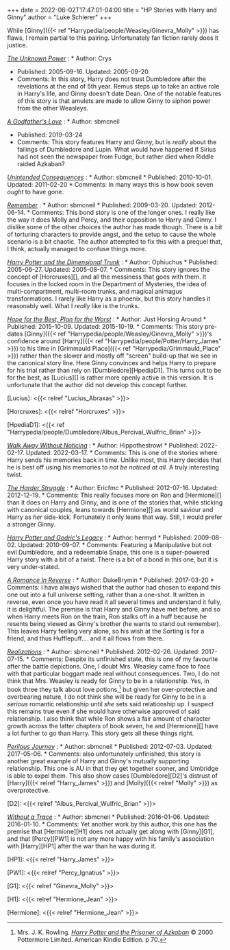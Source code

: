 +++
date = 2022-06-02T17:47:01-04:00
title = "HP Stories with Harry and Ginny"
author = "Luke Schierer"
+++

While [Ginny]({{< ref "Harrypedia/people/Weasley/Ginevra_Molly" >}}) has flaws,
I remain partial to this pairing.  Unfortunately fan fiction rarely does it
justice.  

_[The Unknown Power](https://crys.fanficauthors.net/The_Unknown_Power/)_
:  * Author: Crys
   * Published: 2005-09-16. Updated: 2005-09-20.
   * Comments: In this story, Harry does not trust Dumbledore after the
     revelations at the end of 5th year.  Remus steps up to take an active role
     in Harry's life, and Ginny doesn't date Dean.  One of the notable features
     of this story is that amulets are made to allow Ginny to siphon power from
     the other Weasleys.

_[A Godfather's Love](https://archiveofourown.org/works/18216887)_
:  * Author: sbmcneil
   * Published: 2019-03-24
   * Comments: This story features Harry and Ginny, but is *really* about the
     failings of Dumbledore and Lupin.  What would have happened if Sirius had
     not seen the newspaper from Fudge, but rather died when Riddle raided
     Azkaban?  

_[Unintended Consequences](https://www.fanfiction.net/s/6365342)_
:   * Author: sbmcneil
    * Published: 2010-10-01. Updated: 2011-02-20
    * Comments: In many ways this is how book seven *ought* to have gone.  

_[Remember](https://www.fanfiction.net/s/4936039)_
:   * Author: sbmcneil
    * Published: 2009-03-20. Updated: 2012-06-14.
    * Comments: This bond story is one of the longer ones.  I really like the
      way it does Molly and Percy, and their opposition to Harry and Ginny.  I
      dislike some of the other choices the author has made though.  There is a
      bit of torturing characters to provide angst, and the setup to cause the
      whole scenario is a bit chaotic.  The author attempted to fix this with a
      prequel that, I think, actually managed to confuse things more.  

_[Harry Potter and the Dimensional Trunk](https://www.fanfiction.net/s/2456938)_
:   * Author: Ophiuchus
    * Published: 2005-06-27. Updated: 2005-08-07. 
    * Comments: This story ignores the concept of [Horcruxes][],
      and all the messiness that goes with them.  It focuses in the locked room
      in the Department of Mysteries, the idea of multi-compartment, multi-room
      trunks, and magical animagus transformations.  I rarely like Harry as a
      phoenix, but this story handles it reasonably well.  What I *really* like
      is the trunks.

_[Hope for the Best, Plan for the Worst](https://siye.co.uk/viewstory.php?sid=130020)_
:   * Author: Just Horsing Around
    * Published: 2015-10-09. Updated: 2015-10-19.
    * Comments: This story pre-dates [Ginny]({{< ref "Harrypedia/people/Weasley/Ginevra_Molly" >}})'s 
      confidence around [Harry]({{< ref "Harrypedia/people/Potter/Harry_James" >}}) 
      to his time in [Grimmauld Place]({{< ref "Harrypedia/Grimmauld_Place" >}}) 
      rather than the slower and mostly off "screen" build-up that we see in
      the canonical story line.  Here Ginny convinces and helps Harry to
      prepare for his trial rather than rely on [Dumbledore][HpediaD1].
      This turns out to be for the best, as [Lucius][]
      is rather more openly active in this version.  It is unfortunate that the
      author did not develop this concept further.

[Lucius]: <{{< relref "Lucius_Abraxas" >}}>

[Horcruxes]: <{{< relref "Horcruxes" >}}>

[HpediaD1]: <{{< ref "Harrypedia/people/Dumbledore/Albus_Percival_Wulfric_Brian" >}}>

_[Walk Away Without Noticing](https://www.fanfiction.net/s/14040641/5/Walk-Away-Without-Noticing)_
:   * Author: Hippothestrowl 
    * Published: 2022-02-17. Updated: 2022-03-17.
    * Comments: This is one of the stories where Harry sends his memories back
      in time.  Unlike most, this Harry decides that he is best off using his
      memories to *not be noticed at all.*  A truly interesting twist.

_[The Harder Struggle](https://www.fanfiction.net/s/8326015)_
:   * Author: Ericfmc
    * Published: 2012-07-16. Updated: 2012-12-19.
    * Comments: This really focuses more on Ron and [Hermione][] than it does on
      Harry and Ginny, and is one of the stories that, while sticking with
      canonical couples, leans towards [Hermione][] as world saviour and Harry as
      *her* side-kick.  Fortunately it only leans that way.  Still, I would
      prefer a stronger Ginny. 

_[Harry Potter and Godric's Legacy](https://www.fanfiction.net/s/5270746)_
:   * Author: hermyd
    * Published: 2009-08-02. Updated: 2010-09-07. 
    * Comments: Featuring a Manipulative but not evil Dumbledore, and a
      redeemable Snape, this one is a super-powered Harry story with a bit of a
      twist.  There is a bit of a bond in this one, but it is very under-stated.

_[A Romance In Reverse](https://www.fanfiction.net/s/12413357)_
:   * Author: DukeBrymin
    * Published: 2017-03-20
    * Comments: I have always wished that the author had chosen to expand this
      one out into a full universe setting, rather than a one-shot.  It written
      in reverse, even once you have read it all several times and understand it
      fully, it is delightful.  The premise is that Harry and Ginny have met
      before, and so when Harry meets Ron on the train, Ron stalks off in a huff
      because he resents being viewed as Ginny's brother (he wants to stand out
      remember).  This leaves Harry feeling very alone, so his wish at the
      Sorting is for a friend, and thus Hufflepuff.... and it all flows from
      there. 

_[Realizations](https://www.fanfiction.net/s/7875381)_
:   * Author: sbmcneil
    * Published: 2012-02-26. Updated: 2017-07-15.
    * Comments: Despite its unfinished state, this is one of my favourite after
      the battle depictions.  One, I doubt Mrs. Weasley came face to face with
      that particular boggart made real without consequences.  Two, I do not
      think that Mrs. Weasley is ready for Ginny to be in a relationship.  Yes,
      in book three they talk about love potions,[^220711-1] but given her
      over-protective and overbearing nature, I do not think she will be ready
      for Ginny to be in a *serious* romantic relationship until *she* sets
      said relationship up.  I suspect this remains true even if she would have
      otherwise approved of said relationship.  I also think that while Ron
      shows a fair amount of character growth across the latter chapters of
      book seven, he and [Hermione][] have a lot further to go than Harry.  This
      story gets all these things right. 

[^220711-1]: Mrs. J. K. Rowling.
    _[Harry Potter and the Prisoner of Azkaban](https://www.goodreads.com/book/show/5.Harry_Potter_and_the_Prisoner_of_Azkaban)_
    © 2000 Pottermore Limited. American Kindle Edition.  p 70. 

_[Perilous Journey](https://www.fanfiction.net/s/8281675)_
:   * Author: sbmcneil
    * Published: 2012-07-03. Updated: 2017-05-06.
    * Comments: also unfortunately unfinished, this story is another great
      example of Harry and Ginny's mutually supporting relationship.  This one
      is AU in that they get together sooner, and Umbridge is able to expel
      them.  This also show cases [Dumbledore][D2]'s distrust of [Harry]({{< relref "Harry_James" >}}) 
      and [Molly]({{< relref "Molly" >}}) as overprotective.

[D2]: <{{< relref "Albus_Percival_Wulfric_Brian" >}}>

_[Without a Trace](https://www.fanfiction.net/s/11718442)_
:   * Author: sbmcneil
    *  Published: 2016-01-06. Updated: 2016-01-10.
    * Comments: Yet another work by this author, this one has the premise that
      [Hermione][H1] does not actually get along with [Ginny][G1], and that
      [Percy][PW1] is not any more happy with his family's association with
      [Harry][HP1] after the war than he was during it. 

[HP1]: <{{< relref "Harry_James" >}}> 

[PW1]: <{{< relref "Percy_Ignatius" >}}>

[G1]: <{{< relref "Ginevra_Molly" >}}>

[H1]: <{{< relref "Hermione_Jean" >}}>

[Hermione]: <{{< relref "Hermione_Jean" >}}>

